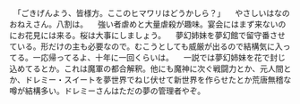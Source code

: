 　「ごきげんよう、皆様方。ここのヒマワリはどうかしら？」
　やさしいはなのおねえさん。八割は。
　強い者虐めと大量虐殺が趣味。宴会にはまず来ないのにお花見には来る。桜は大事にしましょう。
　夢幻姉妹を夢幻館で留守番させている。形だけの主も必要なので。むこうとしても威厳が出るので結構気に入ってる。一応帰ってるよ、十年に一回くらいは。
　一説では夢幻姉妹を花で封じ込めてるとか。これは魔軍の都合解釈。他にも魔神に次ぐ戦闘力とか、元人間とか、ドレミー・スイートを夢世界でねじ伏せて新世界を作らせたとか荒唐無稽な噂が結構多い。ドレミーさんはただの夢の管理者やぞ。
　